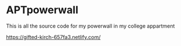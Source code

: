 # APTpowerwall
This is all the source code for my powerwall in my college appartment 

https://gifted-kirch-657fa3.netlify.com/
